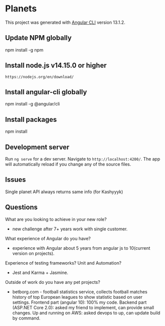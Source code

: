 # Planets

This project was generated with [Angular CLI](https://github.com/angular/angular-cli) version 13.1.2.

## Update NPM globally

npm install -g npm

## Install node.js v14.15.0 or higher 

`https://nodejs.org/en/download/`

## Install angular-cli globally

npm install -g @angular/cli

## Install packages

npm install

## Development server

Run `ng serve` for a dev server. Navigate to `http://localhost:4200/`. The app will automatically reload if you change any of the source files.

## Issues

Single planet API always returns same info (for Kashyyyk)

## Questions

What are you looking to achieve in your new role?
- new challenge after 7+ years work with single customer.

What experience of Angular do you have?
- experience with Angular about 5 years from angular js to 10(current version on projects).

Experience of testing frameworks? Unit and Automation?
- Jest and Karma + Jasmine.

Outside of work do you have any pet projects?
- betborg.com - football statistics service, collects football matches history of top European leagues to show statistic based on user settings.
  Frontend part (angular 10): 100% my code.
  Backend part (ASP.NET Core 2.0): asked my friend to implement, can provide small changes.
  Up and running on AWS: asked devops to up, can update build by command.
